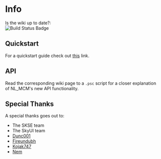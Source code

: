 # Info

Is the wiki up to date?: \
![Build Status Badge](https://github.com/MrOctopus/nl_mcm/actions/workflows/wiki.yml/badge.svg)

## Quickstart
For a quickstart guide check out [this](https://github.com/MrOctopus/nl_mcm/wiki/2-Quickstart) link.

## API

Read the corresponding wiki page to a ``.psc`` script for a closer explanation of NL_MCM's new API functionality.

## Special Thanks

A special thanks goes out to:

* The SKSE team
* The SkyUI team
* [Dunc001](https://github.com/dunc001)
* [Fireundubh](https://github.com/fireundubh)
* [Kojak747](https://www.nexusmods.com/users/13953925)
* [Nem](https://github.com/Osmosis-Wrench)